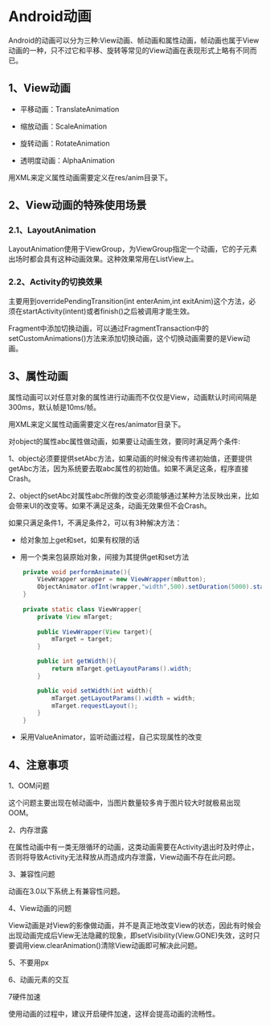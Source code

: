 # Android动画

Android的动画可以分为三种:View动画、帧动画和属性动画，帧动画也属于View动画的一种，只不过它和平移、旋转等常见的View动画在表现形式上略有不同而已。

## 1、View动画

- 平移动画：TranslateAnimation

- 缩放动画：ScaleAnimation

- 旋转动画：RotateAnimation

- 透明度动画：AlphaAnimation

用XML来定义属性动画需要定义在res/anim目录下。

## 2、View动画的特殊使用场景

### 2.1、LayoutAnimation

LayoutAnimation使用于ViewGroup，为ViewGroup指定一个动画，它的子元素出场时都会具有这种动画效果。这种效果常用在ListView上。

### 2.2、Activity的切换效果

主要用到overridePendingTransition(int enterAnim,int exitAnim)这个方法，必须在startActivity(intent)或者finish()之后被调用才能生效。

Fragment中添加切换动画，可以通过FragmentTransaction中的setCustomAnimations()方法来添加切换动画，这个切换动画需要的是View动画。

## 3、属性动画

属性动画可以对任意对象的属性进行动画而不仅仅是View，动画默认时间间隔是300ms，默认帧是10ms/帧。

用XML来定义属性动画需要定义在res/animator目录下。

对object的属性abc属性做动画，如果要让动画生效，要同时满足两个条件:

1、object必须要提供setAbc方法，如果动画的时候没有传递初始值，还要提供getAbc方法，因为系统要去取abc属性的初始值。如果不满足这条，程序直接Crash。

2、object的setAbc对属性abc所做的改变必须能够通过某种方法反映出来，比如会带来UI的改变等。如果不满足这条，动画无效果但不会Crash。



如果只满足条件1，不满足条件2，可以有3种解决方法：

- 给对象加上get和set，如果有权限的话

- 用一个类来包装原始对象，间接为其提供get和set方法

```java
	private void performAnimate(){
		ViewWrapper wrapper = new ViewWrapper(mButton);
		ObjectAnimator.ofInt(wrapper,"width",500).setDuration(5000).start();
	}
	
	private static class ViewWrapper{
		private View mTarget;
		
		public ViewWrapper(View target){
			mTarget = target;
		}

		public int getWidth(){
			return mTarget.getLayoutParams().width;
		}

		public void setWidth(int width){
			mTarget.getLayoutParams().width = width;
			mTarget.requestLayout();
		}
	}
```

- 采用ValueAnimator，监听动画过程，自己实现属性的改变

## 4、注意事项

1、OOM问题

这个问题主要出现在帧动画中，当图片数量较多肯于图片较大时就极易出现OOM。

2、内存泄露

在属性动画中有一类无限循环的动画，这类动画需要在Activity退出时及时停止，否则将导致Activity无法释放从而造成内存泄露，View动画不存在此问题。

3、兼容性问题

动画在3.0以下系统上有兼容性问题。

4、View动画的问题

View动画是对View的影像做动画，并不是真正地改变View的状态，因此有时候会出现动画完成后View无法隐藏的现象，即setVisibility(View.GONE)失效，这时只要调用view.clearAnimation()清除View动画即可解决此问题。

5、不要用px

6、动画元素的交互

7硬件加速

使用动画的过程中，建议开启硬件加速，这样会提高动画的流畅性。